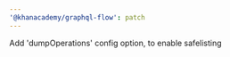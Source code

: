 ```yaml
---
'@khanacademy/graphql-flow': patch
---
```


Add 'dumpOperations' config option, to enable safelisting
